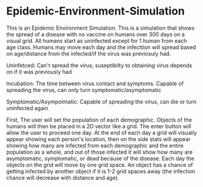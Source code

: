 # Epidemic-Environment-Simulation

This is an Epidemic Environment Simulation. This is a simulation that shows the spread of a
disease with no vaccine on humans over 300 days on a visual grid. All humans start as uninfected
except for 1 human from each age class. Humans may move each day and the infecttion will spread
based on age/distance from the infected/if the virus was previosuly had.

Uninfetced: Can't spread the virus, suseptibilty to obtaining virus depends on if it was previously had

Incubation: The time between virus contact and symptoms. Capable of spreading the virus, can only turn symptomatic/asymptomatic

Symptomatic/Asympotmatic: Capable of spreading the virus, can die or turn uninfected again

First, The user will set the population of each demographic. Objects of the humans will then be
placed in a 2D vector like a grid. The enter button will allow the user to proceed one day.
At the end of each day a grid will visually appear showing each person's location, then on
the side stats will appear showing how many are infected from each demographic and the entire
population as a whole, and out of those infected it will show how many are asymptomatic,
symptomatic, or dead because of the disease. Each day the objects on the grid will move by
one grid space. An object has a chance of getting infected by another object if it is 1-2 grid
spaces away (the infection chance will decrease with distance and age).

